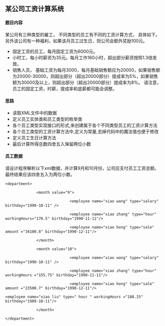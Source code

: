 ## 某公司工资计算系统

#### 题目内容

某公司有三种类型的雇工， 不同类型的员工有不同的工资计算方式， 具体如下。 另外该公司有一种福利，如果该月员工过生日，则公司会额外奖励100元。

* 固定工资的员工，每月固定工资为6000元。
* 小时工，每小时薪资为35元。每月工作160小时，超出部分薪资按照1.3倍发放。
* 销售人员， 基础工资为每月3000，每月基础销售额应为20000，如果销售额为20000-30000，则超出部分（超出20000部分）提成率为5%，如果销售额为30000及以上，则超出部分（超出20000部分）提成率为8%。
请注意，员工的固定工资，时薪，提成率和底薪都可能会调整。


#### 思路
* 读取XML文件中的数据
* 定义员工实体类和员工类型的枚举类
* 各个员工类型实现接口的形式,来创建属于各个不同类型员工的工资计算方法
* 各个员工类型的工资计算方法中,定义为常量,去掉代码中的魔法值也便于修改
* 定义员工生日计算方法
* 最后计算所得总数四舍五入保留两位小数


#### 员工数据
请设计程序解析以下xml数据，并计算9月和10月份，公司应支付员工工资总额。最终结果应该四舍五入为两位小数。
```
<department>

              <month value="9">

                             <employee name="xiao wang" type="salary" birthday="1990-10-11" /> 

                             <employee name="xiao zhang" type="hour" workingHours="170.5" birthday="1990-11-11"/>           

                             <employee name="xiao hong" type="sale" amount ="34100.8" birthday="1990-12-11"/>

              </month>

              <month value="10">

                             <employee name="xiao wang" type="salary" birthday="1990-10-11" />

                             <employee name="xiao zhang" type="hour" workingHours ="155.75" birthday="1990-11-11"/>

                             <employee name="xiao hong" type="sale" amount ="23500.7" birthday="1990-12-11"/>

<employee name="xiao liu" type=" hour " workingHours ="188.25" birthday="1989-10-11"/>

              </month>

</department>
```